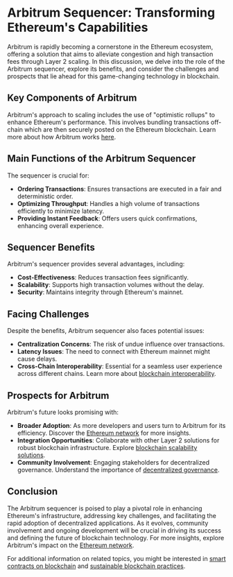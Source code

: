 # Arbitrum Sequencer: Transforming Ethereum's Capabilities

Arbitrum is rapidly becoming a cornerstone in the Ethereum ecosystem, offering a solution that aims to alleviate congestion and high transaction fees through Layer 2 scaling. In this discussion, we delve into the role of the Arbitrum sequencer, explore its benefits, and consider the challenges and prospects that lie ahead for this game-changing technology in blockchain.

## Key Components of Arbitrum

Arbitrum's approach to scaling includes the use of "optimistic rollups" to enhance Ethereum's performance. This involves bundling transactions off-chain which are then securely posted on the Ethereum blockchain. Learn more about how Arbitrum works [here](https://offchainlabs.com/).

## Main Functions of the Arbitrum Sequencer

The sequencer is crucial for:

- **Ordering Transactions**: Ensures transactions are executed in a fair and deterministic order.
- **Optimizing Throughput**: Handles a high volume of transactions efficiently to minimize latency.
- **Providing Instant Feedback**: Offers users quick confirmations, enhancing overall experience.

## Sequencer Benefits

Arbitrum's sequencer provides several advantages, including:

- **Cost-Effectiveness**: Reduces transaction fees significantly.
- **Scalability**: Supports high transaction volumes without the delay.
- **Security**: Maintains integrity through Ethereum's mainnet.

## Facing Challenges

Despite the benefits, Arbitrum sequencer also faces potential issues:

- **Centralization Concerns**: The risk of undue influence over transactions.
- **Latency Issues**: The need to connect with Ethereum mainnet might cause delays.
- **Cross-Chain Interoperability**: Essential for a seamless user experience across different chains. Learn more about [blockchain interoperability](https://www.license-token.com/wiki/blockchain-interoperability).

## Prospects for Arbitrum

Arbitrum's future looks promising with:

- **Broader Adoption**: As more developers and users turn to Arbitrum for its efficiency. Discover the [Ethereum network](https://ethereum.org/en/) for more insights.
- **Integration Opportunities**: Collaborate with other Layer 2 solutions for robust blockchain infrastructure. Explore [blockchain scalability solutions](https://www.license-token.com/wiki/blockchain-scalability-solutions).
- **Community Involvement**: Engaging stakeholders for decentralized governance. Understand the importance of [decentralized governance](https://www.license-token.com/wiki/decentralized-governance-in-open-source).

## Conclusion

The Arbitrum sequencer is poised to play a pivotal role in enhancing Ethereum's infrastructure, addressing key challenges, and facilitating the rapid adoption of decentralized applications. As it evolves, community involvement and ongoing development will be crucial in driving its success and defining the future of blockchain technology. For more insights, explore Arbitrum's impact on the [Ethereum network](https://ethereum.org/en/).

For additional information on related topics, you might be interested in [smart contracts on blockchain](https://www.license-token.com/wiki/smart-contracts-on-blockchain) and [sustainable blockchain practices](https://www.license-token.com/wiki/sustainable-blockchain-practices).